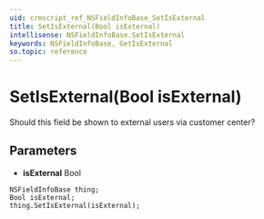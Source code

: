 ```yaml
---
uid: crmscript_ref_NSFieldInfoBase_SetIsExternal
title: SetIsExternal(Bool isExternal)
intellisense: NSFieldInfoBase.SetIsExternal
keywords: NSFieldInfoBase, GetIsExternal
so.topic: reference
---
```


# SetIsExternal(Bool isExternal)

Should this field be shown to external users via customer center?

## Parameters

* **isExternal** Bool

```crmscript
NSFieldInfoBase thing;
Bool isExternal;
thing.SetIsExternal(isExternal);
```

